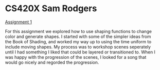 # CS420X Sam Rodgers

[Assignment 1](https://youtu.be/4l9A0Cm6CSI)

For this assignment we explored how to use shaping functions to change color and generate shapes. I started with some of the simpler ideas from the Book of Shading, and worked my way up to using the time uniform to include moving shapes. My process was to workshop scenes seperately until I had something I liked that could be layered or transitioned to. When I was happy with the progression of the scenes, I looked for a song that would go nicely and regorded the progression.
